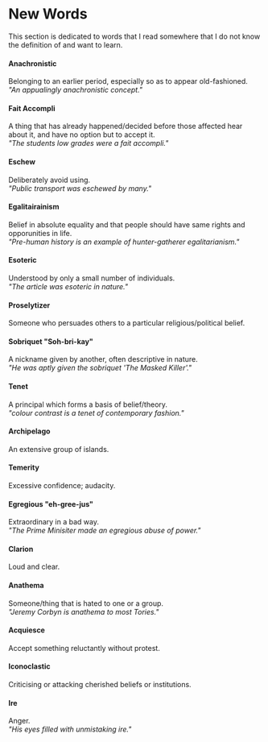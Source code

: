 # New Words
This section is dedicated to words that I read somewhere that I do not know the definition of and want to learn.

#### Anachronistic
Belonging to an earlier period, especially so as to appear old-fashioned.\
*"An appualingly anachronistic concept."*

#### Fait Accompli
A thing that has already happened/decided before those affected hear about it, and have no option but to accept it.\
*"The students low grades were a fait accompli."*

#### Eschew
Deliberately avoid using.\
*"Public transport was eschewed by many."*

#### Egalitairainism
Belief in absolute equality and that people should have same rights and opporunities in life.\
*"Pre-human history is an example of hunter-gatherer egalitarianism."*

#### Esoteric
Understood by only a small number of individuals.\
*"The article was esoteric in nature."*

#### Proselytizer
Someone who persuades others to a particular religious/political belief.

#### Sobriquet   "Soh-bri-kay"
A nickname given by another, often descriptive in nature.\
*"He was aptly given the sobriquet 'The Masked Killer'."*

#### Tenet
A principal which forms a basis of belief/theory.\
*"colour contrast is a tenet of contemporary fashion."*

#### Archipelago
An extensive group of islands.

#### Temerity
Excessive confidence; audacity.

#### Egregious   "eh-gree-jus"
Extraordinary in a bad way.\
*"The Prime Minisiter made an egregious abuse of power."*

#### Clarion
Loud and clear.

#### Anathema
Someone/thing that is hated to one or a group.\
*"Jeremy Corbyn is anathema to most Tories."*

#### Acquiesce
Accept something reluctantly without protest.

#### Iconoclastic
Criticising or attacking cherished beliefs or institutions.

#### Ire
Anger.\
*"His eyes filled with unmistaking ire."*

#### 
